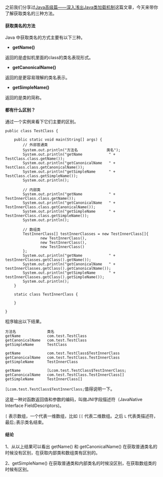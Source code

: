 之前我们分享过[Java高级篇——深入浅出Java类加载机制](https://mp.weixin.qq.com/s/uV-voSMJcjAOEsbimYgzJQ)这篇文章，今天来带你了解获取类名的三种方法。

#### 获取类名的方法

Java 中获取类名的方式主要有以下三种。

- **getName()**

返回的是虚拟机里面的class的类名表现形式。

- **getCanonicalName()**

返回的是更容易理解的类名表示。

- **getSimpleName()**

返回的是类的简称。

#### 都有什么区别？

通过一个实例来看下它们主要的区别。

```
public class TestClass {

	public static void main(String[] args) {
		// 外部普通类
		System.out.println("方法名             类名");
		System.out.println("getName            " + TestClass.class.getName());
		System.out.println("getCanonicalName   " + TestClass.class.getCanonicalName());
		System.out.println("getSimpleName      " + TestClass.class.getSimpleName());
		System.out.println();

		// 内部类
		System.out.println("getName            " + TestInnerClass.class.getName());
		System.out.println("getCanonicalName   " + TestInnerClass.class.getCanonicalName());
		System.out.println("getSimpleName      " + TestInnerClass.class.getSimpleName());
		System.out.println();

		// 数组类
		TestInnerClass[] testInnerClasses = new TestInnerClass[]{
				new TestInnerClass(),
				new TestInnerClass(),
				new TestInnerClass()
		};
		System.out.println("getName            " + testInnerClasses.getClass().getName());
		System.out.println("getCanonicalName   " + testInnerClasses.getClass().getCanonicalName());
		System.out.println("getSimpleName      " + testInnerClasses.getClass().getSimpleName());
		System.out.println();
	}

	static class TestInnerClass {

	}

}
```

程序输出以下结果。

```
方法名              类名
getName            com.test.TestClass
getCanonicalName   com.test.TestClass
getSimpleName      TestClass

getName            com.test.TestClass$TestInnerClass
getCanonicalName   com.test.TestClass.TestInnerClass
getSimpleName      TestInnerClass

getName            [Lcom.test.TestClass$TestInnerClass;
getCanonicalName   com.test.TestClass.TestInnerClass[]
getSimpleName      TestInnerClass[]
```

`[Lcom.test.TestClass$TestInnerClass;`值得说明一下。

这是一种对函数返回值和参数的编码，叫做JNI字段描述符（JavaNative Interface FieldDescriptors)。

`[` 表示数组，一个代表一维数组，比如 `[[` 代表二维数组。之后 `L` 代表类描述符，最后`;`表示类名结束。

#### 结论

1、从以上结果可以看出 getName() 和 getCanonicalName() 在获取普通类名的时候没有区别，在获取内部类和数组类有区别的。

2、getSimpleName() 在获取普通类和内部类名的时候没区别，在获取数组类的时候有区别。

